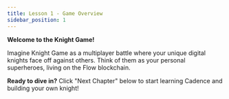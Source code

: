 ```yaml
---
title: Lesson 1 - Game Overview
sidebar_position: 1
---
```


**Welcome to the Knight Game!**

Imagine Knight Game as a multiplayer battle where your unique digital knights face off against others. Think of them as your personal superheroes, living on the Flow blockchain.

**Ready to dive in?** Click "Next Chapter" below to start learning Cadence and building your own knight!
